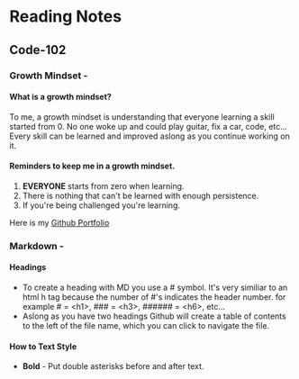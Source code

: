 # Reading Notes

## Code-102

### Growth Mindset -

#### What is a growth mindset?

To me, a growth mindset is understanding that everyone learning a skill started from 0. No one woke up and could play guitar, fix a car, code, etc... Every skill can be learned and improved aslong as you continue working on it.

#### Reminders to keep me in a growth mindset.
1. **EVERYONE** starts from zero when learning.
2. There is nothing that can't be learned with enough persistence.
3. If you're being challenged you're learning.

Here is my [Github Portfolio](https://github.com/AdrianButler)


### Markdown -

#### Headings
- To create a heading with MD you use a # symbol. It's very similiar to an html h tag because the number of #'s indicates the header number. for example # = &lt;h1>, ### =  &lt;h3>, ###### = &lt;h6>, etc...
- Aslong as you have two headings Github will create a table of contents to the left of the file name, which you can click to navigate the file.

#### How to Text Style
- **Bold** - Put double asterisks before and after text.
